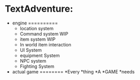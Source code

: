 TextAdventure:
=============
  - engine
==========
    + location system
    + Command system WIP
    + item system WIP
    * In world item interaction
    * UI System
    * equipment System
    * NPC system
    * Fighting System
  - actual game
========
    *Every 
    *thing
    *A
    *GAME
    *needs
